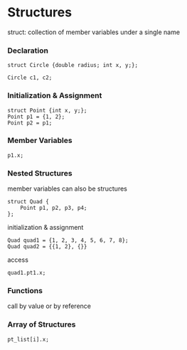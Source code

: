 # Structures

struct: collection of member variables under a single name

### Declaration

```
struct Circle {double radius; int x, y;};

Circle c1, c2;
```

### Initialization & Assignment

```
struct Point {int x, y;};
Point p1 = {1, 2};
Point p2 = p1;
```

### Member Variables
```
p1.x;
```

### Nested Structures

member variables can also be structures
```
struct Quad {
	Point p1, p2, p3, p4;
};
```

initialization & assignment
```
Quad quad1 = {1, 2, 3, 4, 5, 6, 7, 8};
Quad quad2 = {{1, 2}, {}}
```

access
```
quad1.pt1.x;
```

### Functions

call by value or by reference

### Array of Structures

```
pt_list[i].x;
```
